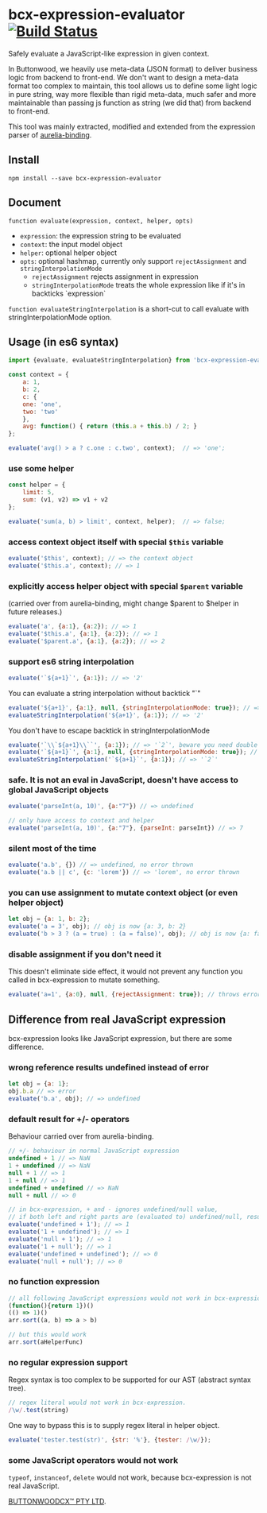 # bcx-expression-evaluator [![Build Status](https://travis-ci.org/buttonwoodcx/bcx-expression-evaluator.svg?branch=master)](https://travis-ci.org/buttonwoodcx/bcx-expression-evaluator)

Safely evaluate a JavaScript-like expression in given context.

In Buttonwood, we heavily use meta-data (JSON format) to deliver business logic from backend to front-end. We don't want to design a meta-data format too complex to maintain, this tool allows us to define some light logic in pure string, way more flexible than rigid meta-data, much safer and more maintainable than passing js function as string (we did that) from backend to front-end.

This tool was mainly extracted, modified and extended from the expression parser of [aurelia-binding](https://github.com/aurelia/binding).

## Install

    npm install --save bcx-expression-evaluator

## Document

`function evaluate(expression, context, helper, opts)`

  * `expression`: the expression string to be evaluated
  * `context`: the input model object
  * `helper`: optional helper object
  * `opts`: optional hashmap, currently only support `rejectAssignment` and `stringInterpolationMode`
    * `rejectAssignment` rejects assignment in expression
    * `stringInterpolationMode` treats the whole expression like if it's in backticks \`expression\`

`function evaluateStringInterpolation` is a short-cut to call evaluate with stringInterpolationMode option.

## Usage (in es6 syntax)

```javascript
import {evaluate, evaluateStringInterpolation} from 'bcx-expression-evaluator';

const context = {
    a: 1,
    b: 2,
    c: {
    one: 'one',
    two: 'two'
    },
    avg: function() { return (this.a + this.b) / 2; }
};

evaluate('avg() > a ? c.one : c.two', context);  // => 'one';
```

### use some helper

```javascript
const helper = {
    limit: 5,
    sum: (v1, v2) => v1 + v2
};

evaluate('sum(a, b) > limit', context, helper);  // => false;
```

### access context object itself with special `$this` variable

```javascript
evaluate('$this', context); // => the context object
evaluate('$this.a', context); // => 1
```

### explicitly access helper object with special `$parent` variable
(carried over from aurelia-binding, might change $parent to $helper in future releases.)

```javascript
evaluate('a', {a:1}, {a:2}); // => 1
evaluate('$this.a', {a:1}, {a:2}); // => 1
evaluate('$parent.a', {a:1}, {a:2}); // => 2
```

### support es6 string interpolation

```javascript
evaluate('`${a+1}`', {a:1}); // => '2'
```

You can evaluate a string interpolation without backtick "`"

```javascript
evaluate('${a+1}', {a:1}, null, {stringInterpolationMode: true}); // => '2'
evaluateStringInterpolation('${a+1}', {a:1}); // => '2'
```

You don't have to escape backtick in stringInterpolationMode

```javascript
evaluate('`\\`${a+1}\\``', {a:1}); // => '`2`', beware you need double escape as we are writing expression in string quotes
evaluate('`${a+1}`', {a:1}, null, {stringInterpolationMode: true}); // => '`2`'
evaluateStringInterpolation('`${a+1}`', {a:1}); // => '`2`'
```

### safe. It is not an eval in JavaScript, doesn't have access to global JavaScript objects

```javascript
evaluate('parseInt(a, 10)', {a:"7"}) // => undefined

// only have access to context and helper
evaluate('parseInt(a, 10)', {a:"7"}, {parseInt: parseInt}) // => 7
```

### silent most of the time

```javascript
evaluate('a.b', {}) // => undefined, no error thrown
evaluate('a.b || c', {c: 'lorem'}) // => 'lorem', no error thrown
```

### you can use assignment to mutate context object (or even helper object)

```javascript
let obj = {a: 1, b: 2};
evaluate('a = 3', obj); // obj is now {a: 3, b: 2}
evaluate('b > 3 ? (a = true) : (a = false)', obj); // obj is now {a: false, b: 2}
```

### disable assignment if you don't need it
This doesn't eliminate side effect, it would not prevent any function you called in bcx-expression to mutate something.

```javascript
evaluate('a=1', {a:0}, null, {rejectAssignment: true}); // throws error
```

## Difference from real JavaScript expression
bcx-expression looks like JavaScript expression, but there are some difference.

### wrong reference results undefined instead of error

```javascript
let obj = {a: 1};
obj.b.a // => error
evaluate('b.a', obj); // => undefined
```

### default result for +/- operators
Behaviour carried over from aurelia-binding.

```javascript
// +/- behaviour in normal JavaScript expression
undefined + 1 // => NaN
1 + undefined // => NaN
null + 1 // => 1
1 + null // => 1
undefined + undefined // => NaN
null + null // => 0

// in bcx-expression, + and - ignores undefined/null value,
// if both left and right parts are (evaluated to) undefined/null, result default to 0
evaluate('undefined + 1'); // => 1
evaluate('1 + undefined'); // => 1
evaluate('null + 1'); // => 1
evaluate('1 + null'); // => 1
evaluate('undefined + undefined'); // => 0
evaluate('null + null'); // => 0
```

### no function expression

```javascript
// all following JavaScript expressions would not work in bcx-expression
(function(){return 1})()
(() => 1)()
arr.sort((a, b) => a > b)

// but this would work
arr.sort(aHelperFunc)
```

### no regular expression support
Regex syntax is too complex to be supported for our AST (abstract syntax tree).

```javascript
// regex literal would not work in bcx-expression.
/\w/.test(string)
```

One way to bypass this is to supply regex literal in helper object.

```javascript
evaluate('tester.test(str)', {str: '%'}, {tester: /\w/});
```

### some JavaScript operators would not work
`typeof`, `instanceof`, `delete` would not work, because bcx-expression is not real JavaScript.

[BUTTONWOODCX™ PTY LTD](http://www.buttonwood.com.au).
